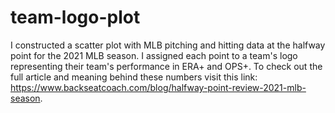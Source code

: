 # team-logo-plot

I constructed a scatter plot with MLB pitching and hitting data at the halfway point for the 2021 MLB season. I assigned each point to a team's logo representing their team's performance in ERA+ and OPS+. To check out the full article and meaning behind these numbers visit this link: https://www.backseatcoach.com/blog/halfway-point-review-2021-mlb-season.
